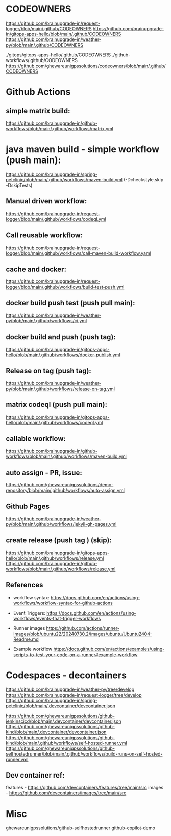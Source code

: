 # CODEOWNERS

https://github.com/brainupgrade-in/request-logger/blob/main/.github/CODEOWNERS
https://github.com/brainupgrade-in/gitops-apps-hello/blob/main/.github/CODEOWNERS
https://github.com/brainupgrade-in/weather-py/blob/main/.github/CODEOWNERS

./gitops/gitops-apps-hello/.github/CODEOWNERS
./github-workflows/.github/CODEOWNERS
https://github.com/ghewareunigpssolutions/codeowners/blob/main/.github/CODEOWNERS

# Github Actions

## simple matrix build:
https://github.com/brainupgrade-in/github-workflows/blob/main/.github/workflows/matrix.yml
# java maven build - simple workflow (push main):
https://github.com/brainupgrade-in/spring-petclinic/blob/main/.github/workflows/maven-build.yml (-Dcheckstyle.skip -DskipTests)
## Manual driven workflow:
https://github.com/brainupgrade-in/request-logger/blob/main/.github/workflows/codeql.yml
## Call reusable workflow:
https://github.com/brainupgrade-in/request-logger/blob/main/.github/workflows/call-maven-build-workflow.yaml

## cache and docker:
https://github.com/brainupgrade-in/request-logger/blob/main/.github/workflows/build-test-push.yml
## docker build push test (push pull main):
https://github.com/brainupgrade-in/weather-py/blob/main/.github/workflows/ci.yml
## docker build and push (push tag):
https://github.com/brainupgrade-in/gitops-apps-hello/blob/main/.github/workflows/docker-publish.yml
## Release on tag (push tag):
https://github.com/brainupgrade-in/weather-py/blob/main/.github/workflows/release-on-tag.yml


## matrix codeql (push pull main):
https://github.com/brainupgrade-in/gitops-apps-hello/blob/main/.github/workflows/codeql.yml
## callable workflow:
https://github.com/brainupgrade-in/github-workflows/blob/main/.github/workflows/maven-build.yml
## auto assign - PR, issue:
https://github.com/ghewareunigpssolutions/demo-repository/blob/main/.github/workflows/auto-assign.yml

## Github Pages
https://github.com/brainupgrade-in/weather-py/blob/main/.github/workflows/jekyll-gh-pages.yml

## create release (push tag ) (skip):
https://github.com/brainupgrade-in/gitops-apps-hello/blob/main/.github/workflows/release.yml
https://github.com/brainupgrade-in/github-workflows/blob/main/.github/workflows/release.yml 


## References
- workflow syntax:
https://docs.github.com/en/actions/using-workflows/workflow-syntax-for-github-actions
- Event Triggers:
https://docs.github.com/en/actions/using-workflows/events-that-trigger-workflows

- Runner images https://github.com/actions/runner-images/blob/ubuntu22/20240730.2/images/ubuntu/Ubuntu2404-Readme.md

- Example workflow https://docs.github.com/en/actions/examples/using-scripts-to-test-your-code-on-a-runner#example-workflow

# Codespaces - decontainers

https://github.com/brainupgrade-in/weather-py/tree/develop
https://github.com/brainupgrade-in/request-logger/tree/develop
https://github.com/brainupgrade-in/spring-petclinic/blob/main/.devcontainer/devcontainer.json

https://github.com/ghewareunigpssolutions/github-jenkinscicd/blob/main/.devcontainer/devcontainer.json
https://github.com/ghewareunigpssolutions/github-kind/blob/main/.devcontainer/devcontainer.json
https://github.com/ghewareunigpssolutions/github-kind/blob/main/.github/workflows/self-hosted-runner.yml
https://github.com/ghewareunigpssolutions/github-selfhostedrunner/blob/main/.github/workflows/build-runs-on-self-hosted-runner.yml

## Dev container ref:
features - https://github.com/devcontainers/features/tree/main/src
images - https://github.com/devcontainers/images/tree/main/src

# Misc
ghewareunigpssolutions/github-selfhostedrunner
github-copilot-demo
